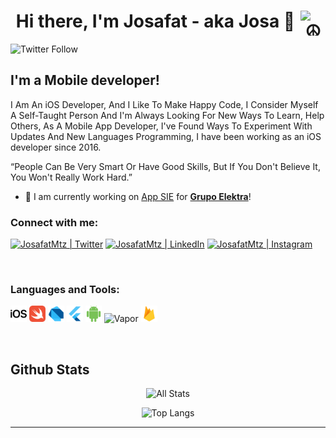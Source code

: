 

<h1 align="center">Hi there, I'm Josafat - aka Josa 👋
  <a href="https://dev.to/zoedreams">
    <img align="right" src="https://d2fltix0v2e0sb.cloudfront.net/dev-badge.svg" alt="☮️✝️☪️🕉☸️✡️☯️ 's DEV Profile" height="40" width="40">
  </a>
</h1>
<p align="center">
  
  ![Twitter Follow](https://img.shields.io/twitter/follow/iamjosafatmtz?style=social)
  
</p>

## I'm a Mobile developer!

I Am An iOS Developer, And I Like To Make Happy Code, I Consider Myself A Self-Taught Person And I'm Always Looking For New Ways To Learn, Help Others, As A Mobile App Developer, I've Found Ways To Experiment With Updates And New Languages Programming, I have been working as an iOS developer since 2016.

“People Can Be Very Smart Or Have Good Skills, But If You Don't Believe It, You Won't Really Work Hard.” 

- 🔭 I am currently working on [App SIE][websiteProyect] for **[Grupo Elektra][websiteTeam]**!

### Connect with me:

[<img alt="JosafatMtz | Twitter" width="26px" src="https://cdn.jsdelivr.net/npm/simple-icons@3.0.1/icons/twitter.svg" />][twitter]
[<img alt="JosafatMtz | LinkedIn" width="26px" src="https://cdn.jsdelivr.net/npm/simple-icons@3.0.1/icons/linkedin.svg" />][linkedin]
[<img alt="JosafatMtz | Instagram" width="26px" src="https://cdn.jsdelivr.net/npm/simple-icons@3.0.1/icons/instagram.svg" />][instagram]

<br />

### Languages and Tools:

<p align="left">
  <img alt="iOS" width="26px" src="https://raw.githubusercontent.com/github/explore/80688e429a7d4ef2fca1e82350fe8e3517d3494d/topics/ios/ios.png" />
  <img alt="Swift" width="26px" src="https://raw.githubusercontent.com/github/explore/80688e429a7d4ef2fca1e82350fe8e3517d3494d/topics/swift/swift.png" />
  <img alt="Dart" width="26px" src="https://raw.githubusercontent.com/github/explore/80688e429a7d4ef2fca1e82350fe8e3517d3494d/topics/dart/dart.png" />
  <img alt="Flutter" width="26px" src="https://raw.githubusercontent.com/github/explore/cebd63002168a05a6a642f309227eefeccd92950/topics/flutter/flutter.png" />
  <img alt="Android" width="26px" src="https://raw.githubusercontent.com/github/explore/80688e429a7d4ef2fca1e82350fe8e3517d3494d/topics/android/android.png" />
  <img alt="Vapor" width="26px" src="https://vapor.codes/img/logo.7c12f228.png" />
  <img alt="Firabase" width="26px" src="https://raw.githubusercontent.com/github/explore/80688e429a7d4ef2fca1e82350fe8e3517d3494d/topics/firebase/firebase.png" />
</p>


<br />

<h2>Github Stats</h2>
<p align="center">
  <img src="https://github-readme-stats.vercel.app/api?username=JosafatCMtz&show_icons=true&include_all_commits=true&count_private=true&hide=contribs" alt="All Stats"/>
</p>
<p align="center">
  <img src="https://github-readme-stats.vercel.app/api/top-langs/?username=JosafatCMtz&layout=compact" alt="Top Langs"/>
</p>

<hr/>

<p align="center">
  <img src="https://profile-counter.glitch.me/JosafatCMtz/count.svg" alt=""/>
</p>


[websiteProyect]:http://www.grupoelektra.com.mx/
[websiteTeam]: http://www.grupoelektra.com.mx/
[twitter]: https://twitter.com/iamjosafatmtz
[instagram]: https://www.instagram.com/iamjosacmtz/
[linkedin]: https://www.linkedin.com/in/josafatmtz/

